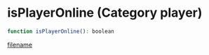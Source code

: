# isPlayerOnline (Category player)

```js
function isPlayerOnline(): boolean
```

[filename](isPlayerOnline_m.md ':include')